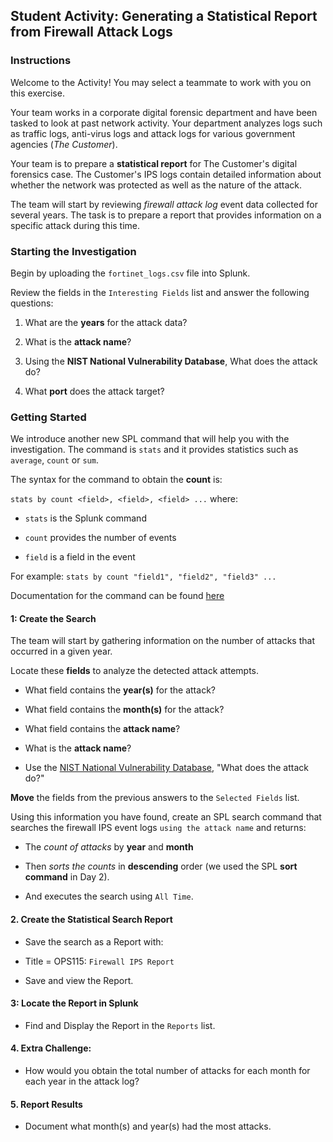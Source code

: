 ## Student Activity: Generating a Statistical Report from Firewall Attack Logs

### Instructions

Welcome to the Activity!  You may select a teammate to work with you on this exercise.

Your team works in a corporate digital forensic department and have been tasked to look at past network activity.  Your department analyzes logs such as traffic logs, anti-virus logs and attack logs for various government agencies (*The Customer*).

Your team is to prepare a **statistical report** for The Customer's digital forensics case.  The Customer's IPS logs contain detailed information about whether the network was protected as well as the nature of the attack.  

The team will start by reviewing *firewall attack log* event data collected for several years.  The task is to prepare a report that provides information on a specific attack during this time.

### Starting the Investigation

Begin by uploading the `fortinet_logs.csv` file into Splunk.

Review the fields in the `Interesting Fields` list and answer the following questions:

1. What are the **years** for the attack data?

2. What is the **attack name**?

3. Using the **NIST National Vulnerability Database**, What does the attack do?

4. What **port** does the attack target?


### Getting Started

We introduce another new SPL command that will help you with the investigation. The command is `stats` and it provides statistics such as `average`, `count` or `sum`.
 
 The syntax for the command to obtain the **count** is: 
 
 `stats by count <field>, <field>, <field> ...` where:

 - `stats` is the Splunk command

 - `count` provides the number of events

 - `field` is a field in the event

 For example: `stats by count "field1", "field2", "field3" ...`

 Documentation for the command can be found [here](<https://docs.splunk.com/Documentation/SplunkCloud/latest/SearchReference/Stats>)


#### 1: Create the Search 

The team will start by gathering information on the number of attacks that occurred in a given year.

Locate these **fields** to analyze the detected attack attempts.

- What field contains the **year(s)** for the attack?

- What field contains the **month(s)** for the attack?

- What field contains the **attack name**?

- What is the **attack name**?

- Use the [NIST National Vulnerability Database](<https://nvd.nist.gov/vuln/detail/CVE-2002-0509>), "What does the attack do?"

**Move** the fields from the previous answers to the `Selected Fields` list.

Using this information you have found, create an SPL search command that searches the firewall IPS event logs `using the attack name` and returns:

* The *count of attacks* by **year** and **month**

* Then *sorts the counts* in **descending** order (we used the SPL **sort command** in Day 2). 

* And executes the search using `All Time`.


#### 2. Create the Statistical Search Report

* Save the search as a Report with:

- Title = OPS115: `Firewall IPS Report`

* Save and view the Report.

#### 3:  Locate the Report in Splunk

* Find and Display the Report in the `Reports` list.

#### 4. Extra Challenge:

* How would you obtain the total number of attacks for each month for each year in the attack log?

#### 5. Report Results

* Document what month(s) and year(s) had the most attacks.